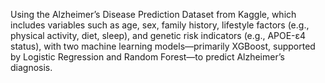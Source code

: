 Using the Alzheimer’s Disease Prediction Dataset from Kaggle, which includes variables such as age, sex, family history, lifestyle factors (e.g., physical activity, diet, sleep), and genetic risk indicators (e.g., APOE-ε4 status), with two machine learning models—primarily XGBoost, supported by Logistic Regression and Random Forest—to predict Alzheimer’s diagnosis.
